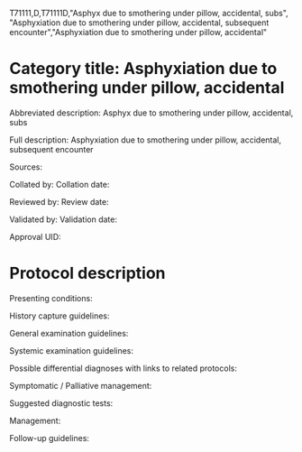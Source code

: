 T71111,D,T71111D,"Asphyx due to smothering under pillow, accidental, subs", "Asphyxiation due to smothering under pillow, accidental, subsequent encounter","Asphyxiation due to smothering under pillow, accidental"
# Category title: Asphyxiation due to smothering under pillow, accidental

Abbreviated description: Asphyx due to smothering under pillow, accidental, subs

Full description: Asphyxiation due to smothering under pillow, accidental, subsequent encounter

Sources:

Collated by:
Collation date:

Reviewed by:
Review date:

Validated by:
Validation date:

Approval UID:

# Protocol description

Presenting conditions:

History capture guidelines:

General examination guidelines:

Systemic examination guidelines:

Possible differential diagnoses with links to related protocols:

Symptomatic / Palliative management:

Suggested diagnostic tests:

Management:

Follow-up guidelines:
